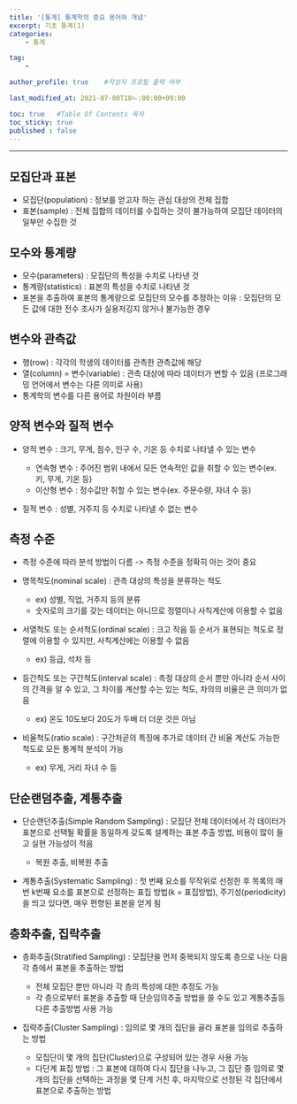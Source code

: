 ```yaml
---
title: '[통계] 통계학의 중요 용어와 개념'
excerpt: 기초 통계(1)
categories:
    - 통계

tag:
    - 

author_profile: true    #작성자 프로필 출력 여부

last_modified_at: 2021-07-08T10ㄴ:00:00+09:00

toc: true   #Table Of Contents 목차 
toc_sticky: true
published : false
---
```


---

## 모집단과 표본

- 모집단(population) : 정보를 얻고자 하는 관심 대상의 전체 집합
- 표본(sample) : 전체 집합의 데이터를 수집하는 것이 불가능하여 모집단 데이터의 일부만 수집한 것
 
## 모수와 통계량
- 모수(parameters) : 모집단의 특성을 수치로 나타낸 것
- 통계량(statistics) : 표본의 특성을 수치로 나타낸 것
- 표본을 추출하여 표본의 통계량으로 모집단의 모수를 추정하는 이유 : 모집단의 모든 값에 대한 전수 조사가 실용저깅지 않거나 불가능한 경우

## 변수와 관측값 
- 행(row) : 각각의 학생의 데이터를 관측한 관측값에 해당
- 열(column) = 변수(variable) : 관측 대상에 따라 데이터가 변할 수 있음 (프로그래밍 언어에서 변수는 다른 의미로 사용)
- 통계학의 변수를 다른 용어로 차원이라 부름

## 양적 변수와 질적 변수 
- 양적 변수 : 크기, 무게, 점수, 인구 수, 기온 등 수치로 나타낼 수 있는 변수
    - 연속형 변수 : 주어진 범위 내에서 모든 연속적인 값을 취할 수 있는 변수(ex. 키, 무게, 기온 등)
    - 이산형 변수 : 정수값만 취할 수 있는 변수(ex. 주문수량, 자녀 수 등)

- 질적 변수 : 성별, 거주지 등 수치로 나타낼 수 없는 변수

## 측정 수준
- 측정 수준에 따라 분석 방법이 다름 -> 측정 수준을 정확히 아는 것이 중요

- 명목척도(nominal scale) : 관측 대상의 특성을 분류하는 척도
    - ex) 성별, 직업, 거주지 등의 분류
    - 숫자로의 크기를 갖는 데이터는 아니므로 정렬이나 사칙계산에 이용할 수 없음

- 서열척도 또는 순서척도(ordinal scale) : 크고 작음 등 순서가 표현되는 척도로 정렬에 이용할 수 있지만, 사칙계산에는 이용할 수 없음
    - ex) 등급, 석차 등

- 등간척도 또는 구간척도(interval scale) : 측정 대상의 순서 뿐만 아니라 순서 사이의 간격을 알 수 있고, 그 차이를 계산할 수는 있는 척도, 차의의 비율은 큰 의미가 없음
    -  ex) 온도 10도보다 20도가 두배 더 더운 것은 아님

- 비율척도(ratio scale) : 구간처곧의 특징에 추가로 데이터 간 비율 계산도 가능한 척도로 모든 통계적 분석이 가능
    - ex) 무게, 거리 자녀 수 등

## 단순랜덤추출, 계통추출
- 단순랜던추출(Simple Random Sampling) : 모집단 전체 데이터에서 각 데이터가 표본으로 선택될 확률을 동일하게 갖도록 설계하는 표본 추출 방법, 비용이 많이 들고 실현 가능성이 적음
    - 복원 추출, 비복원 추출

- 계통추출(Systematic Sampling) : 첫 번째 요소를 무작위로 선정한 후 목록의 매번 k번째 요소를 표본으로 선정하는 표집 방법(k = 표집방법), 주기성(periodicity)을 띄고 있다면, 매우 편향된 표본을 얻게 됨

## 층화추출, 집락추출
- 층화추출(Stratified Sampling) : 모집단을 먼저 중복되지 않도록 층으로 나눈 다음 각 층에서 표본을 추출하는 방법
    - 전체 모집단 뿐만 아니라 각 층의 특성에 대한 추정도 가능
    -  각 층으로부터 표본을 추출할 때 단순임의추출 방법을 쓸 수도 있고 계통추출등 다른 추출방법 사용 가능

- 집략추출(Cluster Sampling) : 임의로 몇 개의 집단을 골라 표본을 임의로 추출하는 방법
    - 모집단이 몇 개의 집단(Cluster)으로 구성되어 있는 경우 사용 가능
    - 다단계 표집 방법 : 그 표본에 대하여 다시 집단을 나누고, 그 집단 중 임의로 몇개의 집단을 선택하는 과정을 몇 단계 거친 후, 마지막으로 선정된 각 집단에서 표본으로 추출하는 방법
    
